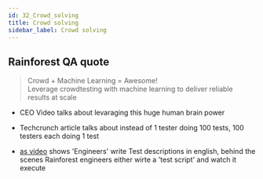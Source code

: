 ```yaml
---
id: 32_Crowd_solving
title: Crowd solving
sidebar_label: Crowd solving
---
```


## Rainforest QA quote

> Crowd + Machine Learning = Awesome! <br> Leverage crowdtesting with machine learning to deliver reliable results at scale 

+ CEO Video talks about levaraging this huge human brain power
+ Techcrunch article talks about instead of 1 tester doing 100 tests, 100 testers each doing 1 test

+ [as video](https://www.youtube.com/watch?v=AMB1YAcP8XM) shows 'Engineers' write Test descriptions in english, behind the scenes Rainforest engineers either 
  wirte a 'test script' and watch it execute